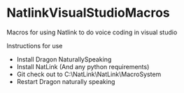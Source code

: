 NatlinkVisualStudioMacros
=========================

Macros for using Natlink to do voice coding in visual studio

Instructions for use

- Install Dragon NaturallySpeaking
- Install NatLink (And any python requirements)
- Git check out to C:\NatLink\NatLink\MacroSystem
- Restart Dragon naturally speaking

